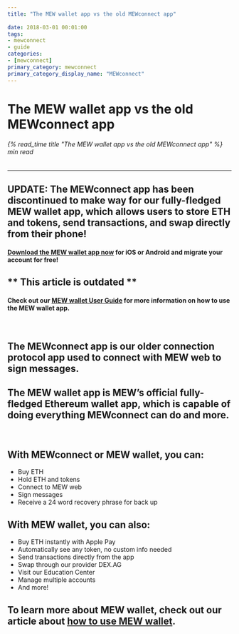 ```yaml
---
title: "The MEW wallet app vs the old MEWconnect app"
 
date: 2018-03-01 00:01:00
tags:
- mewconnect
- guide
categories:
- [mewconnect]
primary_category: mewconnect
primary_category_display_name: "MEWconnect"
---
```


# **The MEW wallet app vs the old MEWconnect app**

###### {% read_time title "The MEW wallet app vs the old MEWconnect app" %} min read

* * *

## **UPDATE: The MEWconnect app has been discontinued to make way for our fully-fledged MEW wallet app, which allows users to store ETH and tokens, send transactions, and swap directly from their phone!**

#### **[Download the MEW wallet app now][downloadmewwallet] for iOS or Android and migrate your account for free!**

## \*\* **This article is outdated** \*\*

#### **Check out our [MEW wallet User Guide][mewwalletguide] for more information on how to use the MEW wallet app.**

<br>

## **The MEWconnect app** is our older connection protocol app used to connect with MEW web to sign messages.

## **The MEW wallet app** is MEW’s official fully-fledged Ethereum wallet app, which is capable of doing everything MEWconnect can do and more.

<br>

## **With MEWconnect or MEW wallet, you can:**

-   Buy ETH
-   Hold ETH and tokens
-   Connect to MEW web
-   Sign messages
-   Receive a 24 word recovery phrase for back up

## **With MEW wallet, you can also:**

-   Buy ETH instantly with Apple Pay
-   Automatically see any token, no custom info needed
-   Send transactions directly from the app
-   Swap through our provider DEX.AG 
-   Visit our Education Center
-   Manage multiple accounts
-   And more!

## To learn more about MEW wallet, check out our article about [how to use MEW wallet][mewwguide].

[mewwguide]: /@@@@@@/mewwallet/mewwallet-user-guide/

[downloadmewwallet]: https://www.mewwallet.com/

[mewwalletguide]: /@@@@@@/mewwallet/mewwallet-user-guide/